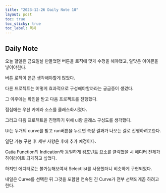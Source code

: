 ```yaml
---
title: "2023-12-26 Daily Note 10"
layout: post
toc: true
toc_sticky: true
toc_label: 목차
---
```


## Daily Note

오늘 할일은 금요일날 만들었던 버튼을 로직에 맞게 수정을 해야했고, 알맞은 아이콘을 넣어야한다. 

버튼 로직이 은근 생각해야할게 많았다. 

다른 프로젝트는 어떻게 효과적으로 구성해야할까라는 궁금증이 생겼다.

그 이후에는 확인을 받고 다음 프로젝트를 진행했다. 

점심에는 우선 카메라 소스를 클래스화시켰다. 

그리고 다음 프로젝트을 진행하기 위해 ui랑 클래스 구성도를 생각했다. 

Ui는 두개의 curve를 받고 run버튼을 누르면 측정 결과가 나오는 걸로 진행하려고한다. 

일단 기능 구현 후 세부 사항은 후에 추가 예정이다. 

Catia Function의 Indication와 동일하게 컴포넌트 요소를 클릭했을 시 에디터 전체가 하이라이트 되게하고 싶었다.

하지만 에디터로는 불가능해보여서 Selectlist를 사용했더니 비슷하게 구현되었다.

내일은 Curve를 선택한 뒤 그것을 포함한 연속된 긴 Curve가 전부 선택되게끔 하려고한다.


